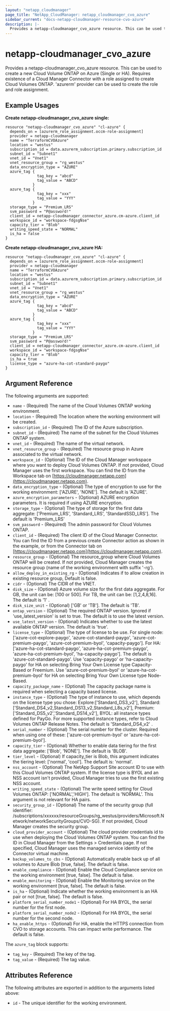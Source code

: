 ```yaml
---
layout: "netapp_cloudmanager"
page_title: "NetApp_CloudManager: netapp_cloudmanager_cvo_azure"
sidebar_current: "docs-netapp-cloudmanager-resource-cvo-azure"
description: |-
  Provides a netapp-cloudmanager_cvo_azure resource. This can be used to create a new Cloud Volume ONTAP system in Azure (single node or HA pair).
---
```


# netapp-cloudmanager_cvo_azure

Provides a netapp-cloudmanager_cvo_azure resource. This can be used to create a new Cloud Volume ONTAP on Azure (Single or HA).
Requires existence of a Cloud Manager Connector with a role assigned to create Cloud Volumes ONTAP. 'azurerm' provider can be used to create the role and role assignment.

## Example Usages

**Create netapp-cloudmanager_cvo_azure single:**

```
resource "netapp-cloudmanager_cvo_azure" "cl-azure" {
  depends_on = [azurerm_role_assignment.occm-role-assignment]
  provider = netapp-cloudmanager
  name = "TerraformCVOAzure"
  location = "westus"
  subscription_id = data.azurerm_subscription.primary.subscription_id
  subnet_id = "Subnet1"
  vnet_id = "Vnet1"
  vnet_resource_group = "rg_westus"
  data_encryption_type = "AZURE"
  azure_tag {
              tag_key = "abcd"
              tag_value = "ABCD"
            }
  azure_tag {
              tag_key = "xxx"
              tag_value = "YYY"
            }
  storage_type = "Premium_LRS"
  svm_password = "P@assword!"
  client_id = netapp-cloudmanager_connector_azure.cm-azure.client_id
  workspace_id = "workspace-fdgsgNse"
  capacity_tier = "Blob"
  writing_speed_state = "NORMAL"
  is_ha = false
}
```

**Create netapp-cloudmanager_cvo_azure HA:**

```
resource "netapp-cloudmanager_cvo_azure" "cl-azure" {
  depends_on = [azurerm_role_assignment.occm-role-assignment]
  provider = netapp-cloudmanager
  name = "TerraformCVOAzure"
  location = "westus"
  subscription_id = data.azurerm_subscription.primary.subscription_id
  subnet_id = "Subnet1"
  vnet_id = "Vnet1"
  vnet_resource_group = "rg_westus"
  data_encryption_type = "AZURE"
  azure_tag {
              tag_key = "abcd"
              tag_value = "ABCD"
            }
  azure_tag {
              tag_key = "xxx"
              tag_value = "YYY"
            }
  storage_type = "Premium_LRS"
  svm_password = "P@assword!"
  client_id = netapp-cloudmanager_connector_azure.cm-azure.client_id
  workspace_id = "workspace-fdgsgNse"
  capacity_tier = "Blob"
  is_ha = true
  license_type = "azure-ha-cot-standard-paygo"
}
```

## Argument Reference

The following arguments are supported:

* `name` - (Required) The name of the Cloud Volumes ONTAP working environment.
* `location` - (Required) The location where the working environment will be created.
* `subscription_id` - (Required) The ID of the Azure subscription.
* `subnet_id` - (Required) The name of the subnet for the Cloud Volumes ONTAP system.
* `vnet_id` - (Required) The name of the virtual network.
* `vnet_resource_group` - (Required) The resource group in Azure associated to the virtual network.
* `workspace_id` - (Optional) The ID of the Cloud Manager workspace where you want to deploy Cloud Volumes ONTAP. If not provided, Cloud Manager uses the first workspace. You can find the ID from the Workspace tab on [https://cloudmanager.netapp.com](https://cloudmanager.netapp.com).
* `data_encryption_type` - (Optional) The type of encryption to use for the working environment: ['AZURE', 'NONE']. The default is 'AZURE'.
* `azure_encryption_parameters` - (Optional) AZURE encryption parameters. It is required if using AZURE encryption.
* `storage_type` - (Optional) The type of storage for the first data aggregate: ['Premium_LRS', 'Standard_LRS', 'StandardSSD_LRS']. The default is 'Premium_LRS'
* `svm_password` - (Required) The admin password for Cloud Volumes ONTAP.
* `client_id` - (Required) The client ID of the Cloud Manager Connector. You can find the ID from a previous create Connector action as shown in the example, or from the Connector tab on [https://cloudmanager.netapp.com](https://cloudmanager.netapp.com).
* `resource_group` - (Optional) The resource_group where Cloud Volumes ONTAP will be created. If not provided, Cloud Manager creates the resource group (name of the working environment with suffix '-rg').
* `allow_deploy_in_existing_rg` - (Optional) Indicates if to allow creation in existing resource group, Default is false.
* `cidr` - (Optional) The CIDR of the VNET.
* `disk_size` - (Optional) Azure volume size for the first data aggregate. For GB, the unit can be: [100 or 500]. For TB, the unit can be: [1,2,4,8,16]. The default is '1' .
* `disk_size_unit` - (Optional) ['GB' or 'TB']. The default is 'TB'.
* `ontap_version` - (Optional) The required ONTAP version. Ignored if 'use_latest_version' is set to true. The default is to use the latest version.
* `use_latest_version` - (Optional) Indicates whether to use the latest available ONTAP version. The default is 'true'.
* `license_type` - (Optional) The type of license to be use. For single node: ['azure-cot-explore-paygo', 'azure-cot-standard-paygo', 'azure-cot-premium-paygo', 'azure-cot-premium-byol', 'capacity-paygo']. For HA: ['azure-ha-cot-standard-paygo', 'azure-ha-cot-premium-paygo', 'azure-ha-cot-premium-byol', 'ha-capacity-paygo']. The default is 'azure-cot-standard-paygo'. Use 'capacity-paygo' or 'ha-capacity-paygo' for HA on selecting Bring Your Own License type Capacity-Based or Freemium. Use 'azure-cot-premium-byol' or 'azure-ha-cot-premium-byol' for HA on selecting Bring Your Own License type Node-Based.
* `capacity_package_name` - (Optional) The capacity package name is required when selecting a capacity based license.
* `instance_type` - (Optional) The type of instance to use, which depends on the license type you chose: Explore:['Standard_DS3_v2'], Standard:['Standard_DS4_v2,Standard_DS13_v2,Standard_L8s_v2'], Premium:['Standard_DS5_v2','Standard_DS14_v2'], BYOL: all instance types defined for PayGo. For more supported instance types, refer to Cloud Volumes ONTAP Release Notes. The default is 'Standard_DS4_v2' .
* `serial_number` - (Optional) The serial number for the cluster. Required when using one of these: ['azure-cot-premium-byol' or 'azure-ha-cot-premium-byol'].
* `capacity_tier` - (Optional) Whether to enable data tiering for the first data aggregate: ['Blob', 'NONE']. The default is 'BLOB'.
* `tier_level` - (Optional) If capacity_tier is Blob, this argument indicates the tiering level: ['normal', 'cool']. The default is: 'normal'.
* `nss_account` - (Optional) The NetApp Support Site account ID to use with this Cloud Volumes ONTAP system. If the license type is BYOL and an NSS account isn't provided, Cloud Manager tries to use the first existing NSS account.
* `writing_speed_state` - (Optional) The write speed setting for Cloud Volumes ONTAP: ['NORMAL','HIGH']. The default is 'NORMAL'. This argument is not relevant for HA pairs.
* `security_group_id` - (Optional) The name of the security group (full identifier: /subscriptions/xxxxxx/resourceGroups/rg_westus/providers/Microsoft.Network/networkSecurityGroups/CVO-SG). If not provided, Cloud Manager creates the security group.
* `cloud_provider_account` - (Optional) The cloud provider credentials id to use when deploying the Cloud Volumes ONTAP system. You can find the ID in Cloud Manager from the Settings > Credentials page. If not specified, Cloud Manager uses the managed service identity of the Connector virtual machine.
* `backup_volumes_to_cbs` - (Optional) Automatically enable back up of all volumes to Azure Blob [true, false]. The default is false.
* `enable_compliance` - (Optional) Enable the Cloud Compliance service on the working environment [true, false]. The default is false.
* `enable_monitoring` - (Optional) Enable the Monitoring service on the working environment [true, false]. The default is false.
* `is_ha` - (Optional) Indicate whether the working environment is an HA pair or not [true, false]. The default is false.
* `platform_serial_number_node1` - (Optional) For HA BYOL, the serial number for the first node.
* `platform_serial_number_node2` - (Optional) For HA BYOL, the serial number for the second node.
* `ha_enable_https` - (Optional) For HA, enable the HTTPS connection from CVO to storage accounts. This can impact write performance. The default is false.

The `azure_tag` block supports:
* `tag_key` - (Required) The key of the tag.
* `tag_value` - (Required) The tag value.

## Attributes Reference

The following attributes are exported in addition to the arguments listed above:

* `id` - The unique identifier for the working environment.

